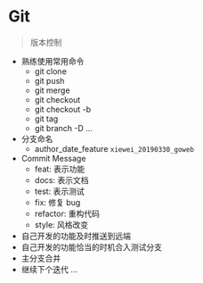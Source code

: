 # Git

> 版本控制

- 熟练使用常用命令
    - git clone
    - git push
    - git merge
    - git checkout 
    - git checkout -b
    - git tag
    - git branch -D
    ...
- 分支命名
    - author_date_feature `xiewei_20190330_goweb`
- Commit Message
    - feat: 表示功能
    - docs: 表示文档
    - test: 表示测试
    - fix: 修复 bug
    - refactor: 重构代码
    - style: 风格改变
- 自己开发的功能及时推送到远端
- 自己开发的功能恰当的时机合入测试分支
- 主分支合并
- 继续下个迭代
...
